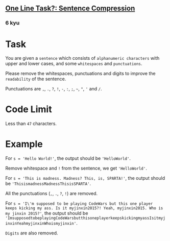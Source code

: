 <h2><a href=https://www.codewars.com/kata/5918fe1f9579c32087000187/train/javascript target="_blank">One Line Task?: Sentence Compression</a></h2><h3>6 kyu</h3><h1 id="task">Task</h1><p> You are given a <code>sentence</code> which consists of <code>alphanumeric characters</code> with upper and lower cases, and some <code>whitespaces</code> and <code>punctuations</code>. </p><p> Please remove the whitespaces, punctuations and digits to improve the <code>readability</code> of the sentence.</p><p> Punctuations are <code>,</code>, <code>.</code>, <code>?</code>, <code>!</code>, <code>-</code>, <code>:</code>, <code>;</code>, <code>~</code>, <code>"</code>, <code>'</code> and <code>/</code>.</p><h1 id="code-limit">Code Limit</h1><p> Less than <code>47</code> characters.</p><h1 id="example">Example</h1><p> For <code>s = 'Hello World!'</code>, the output should be <code>'HelloWorld'</code>.</p><p> Remove whitespace and <code>!</code> from the sentence, we get <code>'HelloWorld'</code>.</p><p> For <code>s = 'This is madness. Madness? This, is, SPARTA!'</code>, the output should be <code>'ThisismadnessMadnessThisisSPARTA'</code>.</p><p> All the punctuations (<code>,</code>, <code>.</code>, <code>?</code>, <code>!</code>) are removed.</p><p> For <code>s = 'I\'m supposed to be playing CodeWars but this one player keeps kicking my ass. Is it myjinxin2015?! Yeah, myjinxin2015. Who is my jinxin 2015?'</code>, the output should be <code>'ImsupposedtobeplayingCodeWarsbutthisoneplayerkeepskickingmyassIsitmyjinxinYeahmyjinxinWhoismyjinxin'</code>.</p><p> <code>Digits</code> are also removed.</p>